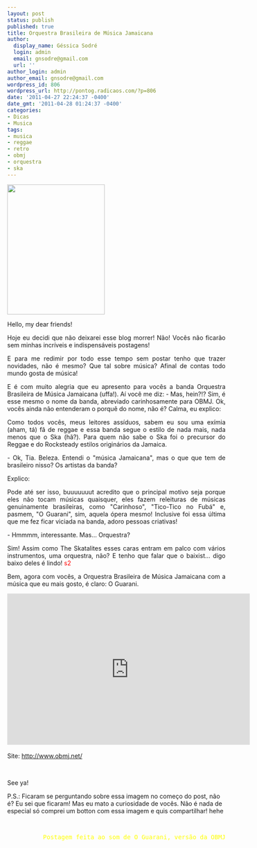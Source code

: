 ```yaml
---
layout: post
status: publish
published: true
title: Orquestra Brasileira de Música Jamaicana
author:
  display_name: Géssica Sodré
  login: admin
  email: gnsodre@gmail.com
  url: ''
author_login: admin
author_email: gnsodre@gmail.com
wordpress_id: 806
wordpress_url: http://pontog.radicaos.com/?p=806
date: '2011-04-27 22:24:37 -0400'
date_gmt: '2011-04-28 01:24:37 -0400'
categories:
- Dicas
- Musica
tags:
- musica
- reggae
- retro
- obmj
- orquestra
- ska
---
```

<p><a href="http://pontog.radicaos.com/wp-content/uploads/2011/04/OMGimsoretro.png"><img class="aligncenter size-medium wp-image-807" title="OMGimsoretro" src="http://pontog.radicaos.com/wp-content/uploads/2011/04/OMGimsoretro-225x300.png" alt="" width="225" height="300" /></a></p>
<p style="text-align: justify;">Hello, my dear friends!</p>
<p style="text-align: justify;">Hoje eu decidi que não deixarei esse blog morrer! Não! Vocês não ficarão sem minhas incríveis e indispensáveis postagens!</p>
<p style="text-align: justify;">E para me redimir por todo esse tempo sem postar tenho que trazer novidades, não é mesmo? Que tal sobre música? Afinal de contas todo mundo gosta de música!</p>
<p style="text-align: justify;">E é com muito alegria que eu apresento para vocês a banda Orquestra Brasileira de Música Jamaicana (uffa!). Aí você me diz: - Mas, hein?!? Sim, é esse mesmo o nome da banda, abreviado carinhosamente para OBMJ. Ok, vocês ainda não entenderam o porquê do nome, não é? Calma, eu explico:</p>
<p style="text-align: justify;">Como todos vocês, meus leitores assíduos, sabem eu sou uma exímia (aham, tá) fã de reggae e essa banda segue o estilo de nada mais, nada menos que o Ska (hã?). Para quem não sabe o Ska foi o precursor do Reggae e do Rocksteady estilos originários da Jamaica.</p>
<p style="text-align: justify;">- Ok, Tia. Beleza. Entendi o "música Jamaicana", mas o que que tem de brasileiro nisso? Os artistas da banda?</p>
<p style="text-align: justify;">Explico:</p>
<p style="text-align: justify;">Pode até ser isso, buuuuuuut acredito que o principal motivo seja porque eles não tocam músicas quaisquer, eles fazem releituras de músicas genuinamente brasileiras, como "Carinhoso", "Tico-Tico no Fubá" e, pasmem, "O Guarani", sim, aquela ópera mesmo! Inclusive foi essa última que me fez ficar viciada na banda, adoro pessoas criativas!</p>
<p style="text-align: justify;">- Hmmmm, interessante. Mas... Orquestra?</p>
<p style="text-align: justify;">Sim! Assim como The Skatalites esses caras entram em palco com vários instrumentos, uma orquestra, não? E tenho que falar que o baixist... digo baixo deles é lindo! <span style="color: #ff0000;">s2</span></p>
<p style="text-align: justify;">Bem, agora com vocês, a Orquestra Brasileira de Música Jamaicana com a música que eu mais gosto, é claro: O Guarani.</p>
<p><iframe title="YouTube video player" width="560" height="349" src="http://www.youtube.com/embed/jJlgjEZ6s9E" frameborder="0" allowfullscreen></iframe><br />
&nbsp;<br />
Site: <a href="http://www.obmj.net/" target="_blank" >http://www.obmj.net/</a></p>
<p>&nbsp;</p>
<p>See ya!</p>
<p>P.S.: Ficaram se perguntando sobre essa imagem no começo do post, não é? Eu sei que ficaram! Mas eu mato a curiosidade de vocês. Não é nada de especial só comprei um botton com essa imagem e quis compartilhar! hehe</p>
<pre style="text-align: right;"><span style="color: #ffff00;">
</span></pre>
<pre style="text-align: right;"><span style="color: #ffff00;">Postagem feita ao som de O Guarani, versão da OBMJ</span></pre>
<pre style="text-align: right;"><span style="color: #ffff00;">
</span></pre>
<p>&nbsp;</p>
